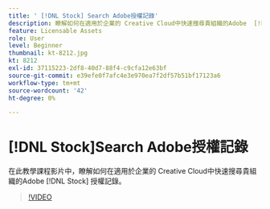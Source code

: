 ```yaml
---
title: ' [!DNL Stock] Search Adobe授權記錄'
description: 瞭解如何在適用於企業的 Creative Cloud中快速搜尋貴組織的Adobe  [!DNL Stock]  授權記錄
feature: Licensable Assets
role: User
level: Beginner
thumbnail: kt-8212.jpg
kt: 8212
exl-id: 37115223-2df8-40d7-88f4-c9cfa12e63bf
source-git-commit: e39efe0f7afc4e3e970ea7f2df57b51bf17123a6
workflow-type: tm+mt
source-wordcount: '42'
ht-degree: 0%

---
```


# [!DNL Stock]Search Adobe授權記錄

在此教學課程影片中，瞭解如何在適用於企業的 Creative Cloud中快速搜尋貴組織的Adobe [!DNL Stock] 授權記錄。

>[!VIDEO](https://video.tv.adobe.com/v/335327?hidetitle=true)
